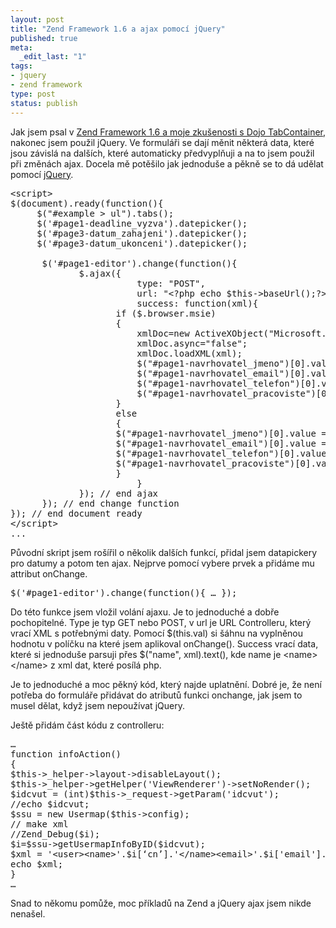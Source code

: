 ```yaml
--- 
layout: post
title: "Zend Framework 1.6 a ajax pomocí jQuery"
published: true
meta: 
  _edit_last: "1"
tags: 
- jquery
- zend framework
type: post
status: publish
---
```

Jak jsem psal v <a href="http://blog.prskavec.net/?p=163">Zend Framework 1.6 a moje zkušenosti s Dojo TabContainer</a>, nakonec jsem použil jQuery. Ve formuláři se dají měnit některá data, které jsou závislá na dalších, které automaticky předvyplňuji a na to jsem použil při změnách ajax. Docela mě potěšilo jak jednoduše a pěkně se to dá udělat pomocí <a href="http://jquery.com/">jQuery</a>.
<pre name='code' class="php">&lt;script&gt;
$(document).ready(function(){
     $("#example &gt; ul").tabs();
     $('#page1-deadline_vyzva').datepicker();
     $('#page3-datum_zahajeni').datepicker();
     $('#page3-datum_ukonceni').datepicker();

      $('#page1-editor').change(function(){
             $.ajax({
                        type: "POST",
                        url: "&lt;?php echo $this-&gt;baseUrl();?&gt;/user/info/idcvut/" + $(this).val(),
                        success: function(xml){
					if ($.browser.msie)
					{
						xmlDoc=new ActiveXObject("Microsoft.XMLDOM");
						xmlDoc.async="false";
						xmlDoc.loadXML(xml);
						$("#page1-navrhovatel_jmeno")[0].value = xmlDoc.getElementsByTagName("name")[0].childNodes[0].nodeValue;
						$("#page1-navrhovatel_email")[0].value = xmlDoc.getElementsByTagName("email")[0].childNodes[0].nodeValue;
						$("#page1-navrhovatel_telefon")[0].value = xmlDoc.getElementsByTagName("phone")[0].childNodes[0].nodeValue;
						$("#page1-navrhovatel_pracoviste")[0].value = xmlDoc.getElementsByTagName("dept")[0].childNodes[0].nodeValue;
					}
					else
					{
					$("#page1-navrhovatel_jmeno")[0].value = $("name", xml).text();
					$("#page1-navrhovatel_email")[0].value = $("email", xml).text();
					$("#page1-navrhovatel_telefon")[0].value = $("phone", xml).text();
					$("#page1-navrhovatel_pracoviste")[0].value = $("dept", xml).text();
					}
                        }
             }); // end ajax
      }); // end change function
}); // end document ready
&lt;/script&gt;
...</pre>
Původní skript jsem rošířil o několik dalších funkcí, přidal jsem datapickery pro datumy a potom ten ajax. Nejprve pomocí vybere prvek a přidáme mu attribut onChange.
<pre name='code' class="javascript">$('#page1-editor').change(function(){ … });</pre>
Do této funkce jsem vložil volání ajaxu. Je to jednoduché a dobře pochopitelné. Type je typ GET nebo POST, v url je URL Controlleru, který vrací XML s potřebnými daty. Pomocí $(this.val) si šáhnu na vyplněnou hodnotu v políčku na které jsem aplikoval onChange(). Success vrací data, které si jednoduše parsuji přes $("name", xml).text(), kde name je &lt;name&gt;&lt;/name&gt; z xml dat, které posílá php.

Je to jednoduché a moc pěkný kód, který najde uplatnění. Dobré je, že není potřeba do formuláře přidávat do atributů funkci onchange, jak jsem to musel dělat, když jsem nepoužívat jQuery.

Ještě přidám část kódu z controlleru:
<pre name='code' class="php">…
function infoAction()
{
$this-&gt;_helper-&gt;layout-&gt;disableLayout();
$this-&gt;_helper-&gt;getHelper('ViewRenderer')-&gt;setNoRender();
$idcvut = (int)$this-&gt;_request-&gt;getParam('idcvut');
//echo $idcvut;
$ssu = new Usermap($this-&gt;config);
// make xml
//Zend_Debug($i);
$i=$ssu-&gt;getUsermapInfoByID($idcvut);
$xml = '&lt;user&gt;&lt;name&gt;'.$i[‘cn’].'&lt;/name&gt;&lt;email&gt;'.$i['email'].'&lt;/email&gt;&lt;phone&gt;'.$i[‘phone’].'&lt;/phone&gt;&lt;dept&gt;'.$i[‘department’].'&lt;/dept&gt;&lt;/user&gt;';
echo $xml;
}
…</pre>
Snad to někomu pomůže, moc příkladů na Zend a jQuery ajax jsem nikde nenašel.
